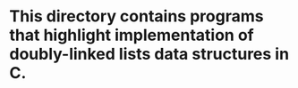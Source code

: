# This directory contains programs that highlight implementation of doubly-linked lists data structures in C.

